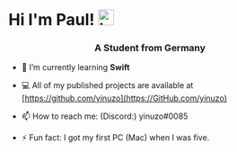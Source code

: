 # Hi I'm Paul! <img src="https://user-images.githubusercontent.com/1303154/88677602-1635ba80-d120-11ea-84d8-d263ba5fc3c0.gif" width="28px" alt="hi">
<h3 align="center">A Student from Germany</h3>

- 🌱 I’m currently learning **Swift**

- 💻 All of my published projects are available at [https://github.com/yinuzo](https://GitHub.com/yinuzo)

- 📫 How to reach me: (Discord:) yinuzo#0085

- ⚡ Fun fact: I got my first PC (Mac) when I was five.
